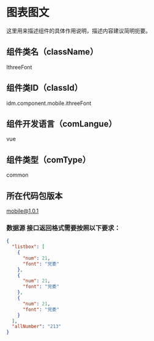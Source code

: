 # 图表图文
这里用来描述组件的具体作用说明，描述内容建议简明扼要。
## 组件类名（className）
IthreeFont
## 组件类ID（classId）
idm.component.mobile.ithreeFont
## 组件开发语言（comLangue）
vue
## 组件类型（comType）
common
## 所在代码包版本
mobile@1.0.1

### 数据源 接口返回格式需要按照以下要求：

```json
{
  "listbox": [
    {
      "num": 21,
      "font": "党委"
    },
    {
      "num": 21,
      "font": "党委"
    },
    {
      "num": 21,
      "font": "党委"
    }
  ],
  "allNumber": "213"
}

```

